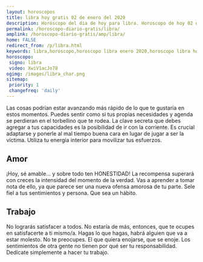 ```yaml
---
layout: horoscopos
title: libra hoy gratis 02 de enero del 2020  
description: Horóscopo del dia de hoy para libra. Horoscopo de hoy 02 de enero del 2020 . Las predicciones de amor, trabajo, vida personal gratis.
permalink: /horoscopo-diario-gratis/libra/
amplink: /horoscopo-diario-gratis/amp/libra/
home: FALSE
redirect_from: /p/libra.html
keywords: libra,horoscopo,horoscopo libra enero 2020,horoscopo libra hoy,tarot libra enero 2020,horoscopo libra,tarot libra hoy,horoscopo de hoy,horoscopo diario,tarot del amor,horoscopo de hoy libra,horoscopo diario del tarot, Horoscopo de hoy libra 02 de enero del 2020 ,horóscopo del día,signos zodiacales 2020, el horoscopo de hoy
horoscopo:
 signo: libra
 video: XwiV1acJo78 
ogimg: /images/libra_char.png
sitemap:
 priority: 1
 changefreq: 'daily'
---
```



Las cosas podrían estar avanzando más rápido de lo que te gustaría en estos momentos. Puedes sentir como si tus propias necesidades y agenda se perdieran en el torbellino que te rodea. La clave secreta que debes agregar a tus capacidades es la posibilidad de ir con la corriente. Es crucial adaptarse y ponerle al mal tiempo buena cara en lugar de jugar a ser la víctima. Utiliza tu energía interior para movilizar tus esfuerzos.

## Amor

¡Hoy, sé amable... y sobre todo ten HONESTIDAD! La recompensa superará con creces la intensidad del momento de la verdad. Vas a aprender a tomar nota de ello, ya que parece ser una nueva ofensa amorosa de tu parte. Sele fiel a tus sentimientos y persona. Que sea un hábito.

## Trabajo

No lograrás satisfacer a todos. No estaría de más, entonces, que te ocupes en satisfacerte a ti mismo/a. Hagas lo que hagas, habrá alguien que va a estar molesto. No te preocupes. El que quiera enojarse, que se enoje. Los sentimientos de otra gente no tienen por qué ser tu responsabilidad. Dedícate simplemente a hacer tu trabajo.